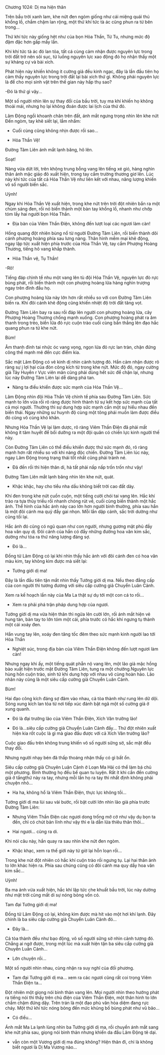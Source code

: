 




Chương 1024: Dị ma hiện thân


Trên bầu trời xanh lam, khe nứt đen ngòm giống như cái miệng quái thú khổng lồ, chầm chậm lan rộng, một thứ khí tức tà ác cũng phun ra từ bên trong...

Thứ khí tức này giống hệt như của bọn Hỏa Thần, Từ Tu, nhưng mức độ đậm đặc hơn gấp mấy lần.

Khi khí tức tà ác đó lan tỏa, tất cá cùng cảm nhận được nguyên lực trong trời đất trờ nên sôi sục, từ luồng nguyên lực xao động đó họ nhận thấy một sự kháng cự và bài xích.

Phát hiện này khiến không ít cường giả đều kinh ngạc, đây là lần đầu tiên họ cảm thấy nguyên lực trong trời đất lại bài xích thứ gì. Không phải nguyên lực là để cho mọi sinh vật trên thế gian này hấp thụ sao?

-Đó là thứ gì vậy...

Một số người nhìn lên sự thay đổi của bầu trời, tuy ma khí khiến họ không thoải mái, nhưng họ lại không đoán được lai lịch của thứ đó.

Lâm Động ngồi khoanh chân trên đất, ánh mắt ngưng trọng nhìn lên khe nứt Đến ngòm, tay khẽ siết lại, lẩm nhẩm:

- Cuối cùng cũng không nhịn được rồi sao...

- Hỏa Thần Vệ!

Đường Tâm Liên ánh mắt lạnh băng, hô lên.

Soạt!

Nàng vừa dứt lời, trên không trung bỗng vang lên tiếng xé gió, hàng nghìn thân ảnh mặc giáo đỏ xuất hiện, trong tay cầm trường thương giơ lên. Lúc này khí tức của tất cả Hỏa Thần Vệ như liên kết với nhau, năng lượng khiến vô số người biến sắc.

Uỳnh!

Ngay khi Hỏa Thần Vệ xuất hiện, trong khe nứt trên trời đột nhiên bắn ra một chùm sáng đen, rồi nó biến thành một bàn tay khổng lồ, nhanh như chớp tóm lấy hai người bọn Hỏa Thần.

- Địa bàn của Viêm Thần Điện, không đến lượt loại các ngươi làm càn!

Hồng quang đột nhiên bùng nổ từ người Đường Tâm Liên, rồi biến thành dôi cánh phượng hoàng phía sau lưng nàng. Thân hình mềm mại khẽ động, ngay lập tức xuất hiện phía trước của Hỏa Thần Vệ, tay cầm Phượng Hoàng Thương, tiếng hô vang khắp thành.

- Hỏa Thần vệ, Tụ Thần!

-Rõ!

Tiếng đáp chình tề nhu một vang lên tù đội Hỏa Thần Vệ, nguyên lực đò rực bùng phát, rồi biến thành một con phượng hoàng lửa hàng nghìn trượng ngay trên đỉnh đầu họ.

Con phượng hoàng lửa này lớn hơn rất nhiều so với con Đường Tâm Liên biến ra. Khi đôi cánh khẽ động cũng khiến nhiệt độ trời đất tăng vọt.

Đường Tâm Liên bay ra sau rồi đáp lên người con phượng hoàng lửa, cây Phượng Hoàng Thương chống mạnh xuống. Con phượng hoàng phát ra âm thanh trong trẻo, biển lửa đỏ rực cuộn trào cuối cùng bắn thẳng lên đạo hắc quang phun ra từ khe nứt.

Bùm!

Âm thanh đinh tai nhức óc vang vọng, ngọn lửa đỏ rực lan tràn, chặn đứng công thế mạnh mẽ đến cực điểm kia.

Sắc mặt Lâm Động có vẻ kinh dị nhìn cảnh tượng đó. Hắn cảm nhận được rõ ràng sự j lợi hại của đòn công kích từ trong khe nứt. Mức độ đó, ngay cường giả Tây Huyền r Vực viên mãn cũng phải dùng hết sức để chặn lại, nhưng lúc này Đường Tâm Liên lại dễ dàng phá tan.

- Nàng ta điều khiển được sức mạnh của Hỏa Thần Vệ...

Lâm Động nhìn đội Hỏa Thần Vệ chỉnh tề phía sau Đường Tâm Liên. Sức mạnh to lớn vừa rồi rõ ràng được hình thành từ sự kết hợp sức mạnh của tất cả mọi người. Thường thì sự dung hợp sức mạnh cần một sự hiểu nhau đến biến thái. Ngay những sư huynh độ cùng một tông phái muốn làm được điều đó cũng vô cùng khó khăn.

Nhưng Hỏa Thần Vệ lại làm dược, rõ ràng Viêm Thần Điện đã phải mất không ít tâm huyết để bối dưỡng ra một đội quân có chiến lực kinh người thế này.

Còn Đường Tâm Liên có thể điều khiển được thứ sức mạnh đó, rõ ràng mạnh hơn rất nhiều so với khi nàng độc chiến. Đường Tâm Liên lúc này, ngay Lâm Động trong trạng thái tốt nhất cũng phải tránh né.

- Đã đến rồi thì hiện thân di, hà tất phải nấp nấp trốn trốn như vậy!

Đường Tâm Liên mắt lạnh băng nhìn lên khe nứt, quát.

- Khặc khặc, hay cho tiểu nha dầu không biết trời cao đất dày.

Khí đen trong khe nứt cuồn cuộn, một tiếng cười chói tai vang lên. Hắc khí trào ra tựa thủy triều rồi nhanh chóng rút về, cuối cùng biến thành một hắc ảnh. Thể hình của hắc ảnh này cao lớn hơn người bình thường, phía sau hắn là một đôi cánh ma quỷ đầy gai nhọn. Mỗi lần dập cánh, sắc trời dường như cũng tối lại.

Hắc ảnh đó cũng có ngũ quan như con người, nhưng gương mặt phủ đầy hoa văn quy dị. Đôi cánh của hắn có đầy những đường hoa văn kim sắc, dường như tỏa ra thứ năng lượng đáng sợ.

- Đó là...

Đồng tử Lâm Động có lại khi nhìn thấy hắc ảnh với đôi cánh đen có hoa văn màu kim, tay không kìm được mà siết lại:

- Tướng giới dị ma!

Đây là lần đầu tiên tận mắt nhìn thấy Tướng giới dị ma. Nếu theo đẳng cấp của con người thì tương đương với siêu cấp cường giả Chuyển Luân Cảnh.

Xem ra kế hoạch lần này của Ma La thật sự dụ tới một con cá to rồi...

- Xem ra phải phá trận pháp dung hợp của ngươi.

Tướng giới dị ma vừa hiện thân thì ngửa lên cười lớn, rối ánh mắt hiện vẻ hung tàn, bàn tay to lớn tóm một cái, phía trước có hắc khí ngưng tụ thành một cái xoáy đen.

Hắn vung tay lên, xoáy đen tăng tốc đêm theo sức mạnh kinh người lao tới Hỏa Thần

- Nghiệt súc, trong địa bàn của Viêm Thần Điện không đến lượt ngươi làm càn!

Nhưng ngay khi ấy, một tiếng quát phẫn nộ vang lên, một lão giả mặc hồng bào xuất hiện trước mặt Đường Tâm Liên, tung ra một chưởng.Nguyên lực hùng hồn cuộn trào, sinh tử khi dung hợp với nhau vô cùng hoàn hảo. Lão nhân này cũng là một siêu cấp cường giả Chuyển Luân Cảnh.

Bùm!

Hai đạo công kích đáng sợ đâm vào nhau, cả tòa thành như rung lên dữ dội. Sóng xung kích lan tỏa từ nơi tiếp xúc đánh bật ngã một số cường giả ở xung quanh.

- Đó là đại trưởng lão của Viêm Thần Điện, Xích Vân trưởng lão!

- Đó là...siêu cấp cường giả Chuyển Luân Cảnh đấy... Thứ đột nhiên xuất hiện kia rốt cuộc là gì mà giao đấu được với cả Xích Vân trưởng lão?

Cuộc giao đấu trên không trung khiến vô số người sững sờ, sắc mặt đều thay đổi.

Nhưng người nhạy bén đã thấp thoáng nhận thấy có gì bất ổn.

Siêu cấp cường giả Chuyên Luân Cảnh ở Loạn Ma Hải có thể làm bá chủ một phương. Bình thường họ đều bế quan tu luyện. Rất ít khi cần đến cường giả ở tầngthứ này ra tay, nhưng mỗi lần họ ra tay thì nhất định không phải chuyện nhỏ...

- Ha ha, không hổ là Viêm Thần Điện, thực lực không tồi...

Tướng giới dị ma lùi sau vài bước, rồi bật cười lớn nhìn lão giả phía trước Đường Tâm Liên:

- Nhưng Viêm Thần Điện các ngươi dong trống mở cờ như vậy dụ bọn ta đến, chỉ có chút bản lĩnh như vậy thì e là dẫn lửa thiêu thân thôi...

- Hai ngươi... cũng ra di.

Khi nói câu này, hắn quay ra sau nhìn khe nứt đen ngòm.

- Khặc khạc, xem ra thế giới này từ giờ lại hỗn loạn rồi...

Trong khe nút đột nhiên có hắc khí cuộn trào rồi ngưng tụ. Lại hai thân ảnh to lớn khác hiện ra. Phía sau chúng cũng có đôi cánh ma quy dầy hoa văn kim sắc...

Uỳnh!

Ba ma ảnh vừa xuất hiện, hắc khí lập tức che khuất bầu trời, lúc này dường như mặt trời cũng mất di sự nóng bỏng vốn có.

Tam đại Tướng giới dị ma!

Đồng tử Lâm Động có lại, không kìm được mà hít vào một hơi khí lạnh. Đây chính là ba siêu cấp cường giả Chuyển Luân Cảnh đó...

- Đây là...

Cả tòa thành đều như bạo động, vô số người sững sờ nhìn cảnh tượng đó. Chẳng ai ngờ được, trong một lúc mà xuất hiện tận ba siêu cấp cường giả Chuyển Luân Cảnh...

- Lớn chuyện rồi...

Một số người nhìn nhau, cùng nhận ra suy nghĩ của đối phương.

- Tam đại Tướng giới dị ma... xem ra các ngươi cũng rất coi trọng Viêm Thần Điện ta...

Đột nhiên một giọng nói bình thản vang lên. Mọi người nhìn theo hướng phát ra tiếng nói thì thấy trên chủ điện của Viêm Thần Điện, một thân hình to lớn chầm chậm đứng dậy. Trên trán là một đạo phù văn hòa diệm đang rực cháy. Một thứ khí tức nóng bỏng đến mức khủng bố bùng phát như vũ bão...

- Có điều...

Ánh mắt Ma La lạnh lùng nhìn ba Tướng giới dị ma, rồi chuyển ánh mắt sang khe nứt phía sau, giọng nói bình thản nhưng khiến da đầu Lâm Động tê dại.

- vẫn còn một Vương giới dị ma đúng không? Hiện thân đi, chỉ là không biết ngươi là Dị Ma Vương nào...




